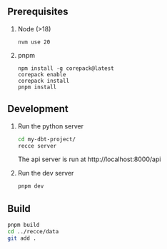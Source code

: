 ## Prerequisites

1. Node (>18)
   ```
   nvm use 20
   ```
2. pnpm

   ```
   npm install -g corepack@latest
   corepack enable
   corepack install
   pnpm install
   ```

## Development

1. Run the python server

   ```bash
   cd my-dbt-project/
   recce server
   ```

   The api server is run at http://localhost:8000/api

2. Run the dev server

   ```bash
   pnpm dev
   ```

## Build

```bash
pnpm build
cd ../recce/data
git add .
```
